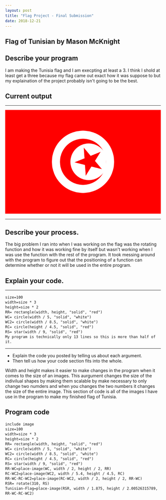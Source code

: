 ```yaml
---
layout: post
title: "Flag Project - Final Submission"
date: 2018-12-21
---
```


## Flag of Tunisian by Mason McKnight

## Describe your program

I am making the Tunisia flag and I am execpting at least a 3. I think I shold at least get a three because my flag came out exact how it was suppose to but my explaination of the project probably isn't going to be the best.

## Current output

* * *
![Flag of Tunisia](/_images/download.png)
* * *

## Describe your process.

The big problem I ran into when I was working on the flag was the rotating function and how it was working fine by itself but wasn't working when I was use the function with the rest of the program. It took messing around with the program to figure out that the positioning of a function can determine whether or not it will be used in the entire program.


## Explain your code.

* * *

```
size=100
width=size * 3
height=size * 2
RR= rectangle(width, height, "solid", "red")
WC= circle(width / 5, "solid", "white")
WC2= circle(width / 8.5, "solid", "white")
RC= circle(height / 4.5, "solid", "red")
RS= star(width / 9, "solid", "red")
My program is technically only 13 lines so this is more than half of it.
```

* * *

-   Explain the code you posted by telling us about each argument.
-   Then tell us how your code section fits into the whole.
 
Width and height makes it easier to make changes in the program when it comes to the size of an images. This aurgument changes the size of the indivilual shapes by making them scalable by make necessary to only change two numders and when you changes the two numbers it changes the size of the entire image. This section of code is all of the images I have use in the program to make my finished flag of Tunisia.


## Program code

```
include image
size=100
width=size * 3
height=size * 2
RR= rectangle(width, height, "solid", "red")
WC= circle(width / 5, "solid", "white")
WC2= circle(width / 8.5, "solid", "white")
RC= circle(height / 4.5, "solid", "red")
RS= star(width / 9, "solid", "red")
RR-WC=place-image(WC, width / 2, height / 2, RR)
RC-WC2=place-image(WC2, width / 5.4, height / 4.5, RC)
RR-WC-RC-WC2=place-image(RC-WC2, width / 2, height / 2, RR-WC)
RSR= rotate(310, RS)
Tunisian-Flag=place-image(RSR, width / 1.875, height / 2.00526315789, RR-WC-RC-WC2)

```
